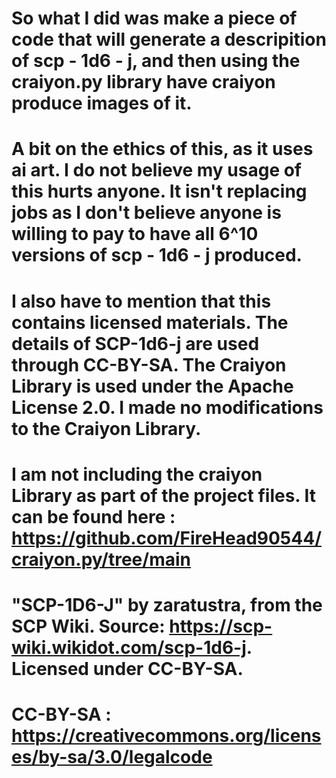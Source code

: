 # So what I did was make a piece of code that will generate a descripition of scp - 1d6 - j, and then using the craiyon.py library have craiyon produce images of it.

# A bit on the ethics of this, as it uses ai art. I do not believe my usage of this hurts anyone. It isn't replacing jobs as I don't believe anyone is willing to pay to have all 6^10 versions of scp - 1d6 - j produced.

# I also have to mention that this contains licensed materials. The details of SCP-1d6-j are used through CC-BY-SA. The Craiyon Library is used under the Apache License 2.0. I made no modifications to the Craiyon Library.
# I am not including the craiyon Library as part of the project files. It can be found here : https://github.com/FireHead90544/craiyon.py/tree/main


# "SCP-1D6-J" by zaratustra, from the SCP Wiki. Source: https://scp-wiki.wikidot.com/scp-1d6-j. Licensed under CC-BY-SA.
# CC-BY-SA : https://creativecommons.org/licenses/by-sa/3.0/legalcode

